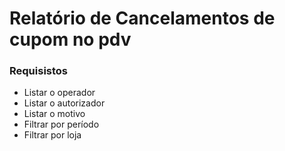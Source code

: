 # Relatório de Cancelamentos de cupom no pdv

### Requisistos

- Listar o operador 
- Listar o autorizador
- Listar o motivo
- Filtrar por período
- Filtrar por loja

